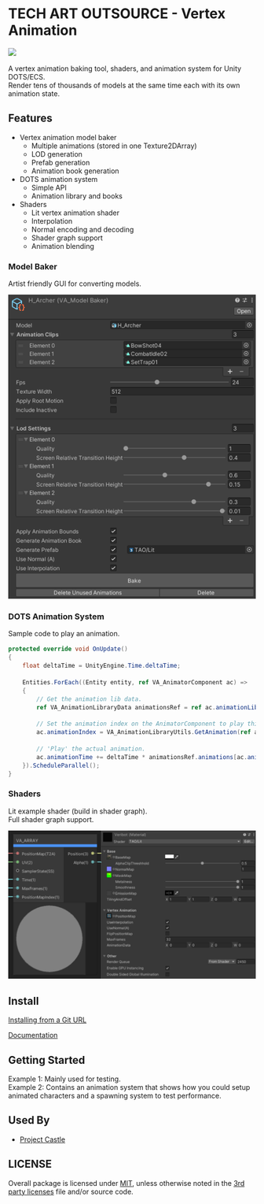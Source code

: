 # TECH ART OUTSOURCE - Vertex Animation

![](Documentation~/Images/ProjectCastle_01.gif)

A vertex animation baking tool, shaders, and animation system for Unity DOTS/ECS.  
Render tens of thousands of models at the same time each with its own animation state.  

## Features

- Vertex animation model baker
  - Multiple animations (stored in one Texture2DArray)
  - LOD generation
  - Prefab generation
  - Animation book generation
- DOTS animation system
  - Simple API
  - Animation library and books
- Shaders
  - Lit vertex animation shader
  - Interpolation
  - Normal encoding and decoding
  - Shader graph support
  - Animation blending

### Model Baker

Artist friendly GUI for converting models.

![](Documentation~/Images/VA_ModelBaker_01.png)

### DOTS Animation System

Sample code to play an animation.

```C#
protected override void OnUpdate()
{
    float deltaTime = UnityEngine.Time.deltaTime;

    Entities.ForEach((Entity entity, ref VA_AnimatorComponent ac) =>
    {
        // Get the animation lib data.
        ref VA_AnimationLibraryData animationsRef = ref ac.animationLibrary.Value;

        // Set the animation index on the AnimatorComponent to play this animation.
        ac.animationIndex = VA_AnimationLibraryUtils.GetAnimation(ref animationsRef, animationName);

        // 'Play' the actual animation.
        ac.animationTime += deltaTime * animationsRef.animations[ac.animationIndex].frameTime;
    }).ScheduleParallel();
}
```

### Shaders

Lit example shader (build in shader graph).  
Full shader graph support.

![](Documentation~/Images/VA_Shaders_01.png)

## Install

[Installing from a Git URL](https://docs.unity3d.com/Manual/upm-ui-giturl.html)

[Documentation](Documentation~/VertexAnimation.md)

## Getting Started

Example 1: Mainly used for testing.  
Example 2: Contains an animation system that shows how you could setup animated characters and a spawning system to test performance.

## Used By

- [Project Castle](https://store.steampowered.com/app/1517150/Project_Castle/)

## LICENSE

Overall package is licensed under [MIT](/LICENSE.md), unless otherwise noted in the [3rd party licenses](/THIRD%20PARTY%20NOTICES.md) file and/or source code.
